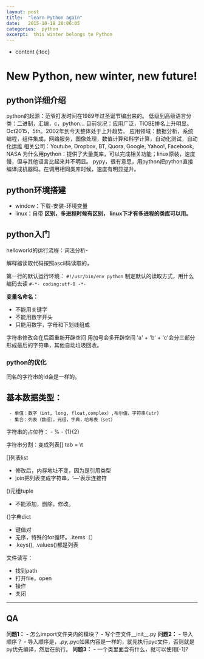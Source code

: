 ```yaml
---
layout: post
title:  "learn Python again"
date:   2015-10-18 20:06:05
categories:  python
excerpt:  this winter belongs to Python
---
```


* content
 {:toc}

# New Python, new winter, new future!

## python详细介绍

python的起源：范爷打发时间在1989年过圣诞节编出来的。
低级到高级语言分类：二进制，汇编，c，python...
目前状况：应用广泛，TIOBE排名上升明显。Oct2015，5th。2002年到今天整体处于上升趋势。
应用领域：数据分析，系统编程，组件集成，网络服务，图像处理，数值计算和科学计算，自动化测试，自动化运维
相关公司：Youtube, Dropbox, BT, Quora, Google, Yahoo!, Facebook, NASA
为什么用python：提供了大量类库，可以完成相关功能；linux原装，速度慢，但与其他语言比起来并不明显。
 pypy，很有意思，用python把python直接编译成机器码。在调用相同类库时候，速度有明显提升。
          
## python环境搭建

- window：下载-安装-环境变量
- linux：自带
**区别，多进程时候有区别， linux下才有多进程的类库可以用。**
          
## python入门  
   helloworld的运行流程：词法分析-
          
   解释器读取代码按照ascii码读取的，

第一行的默认运行环境：
          `#!/usr/bin/env python`
制定默认的读取方式，用什么编码去读
          `#-*- coding:utf-8 -*-`

**变量名命名：**
- 不能用关键字
- 不能用数字开头
- 只能用数字，字母和下划线组成      

字符串修改会在后面重新开辟空间
用加号会多开辟空间
'a' + 'b' + 'c'会分三部分形成最后的字符串，其他自动垃圾回收。

### python的优化
同名的字符串的id会是一样的。


## 基本数据类型：
     - 单值：数字（int, long, float,complex）,布尔值，字符串(str) 
     - 集合：列表（数组），元组，字典，哈希表（set）

字符串的占位符：
     - %
     - {1}{2}

字符串分割：变成列表[]
tab = \t


[]列表list
- 修改后，内存地址不变，因为是引用类型
- join把列表变成字符串，‘—’表示连接符

()元组tuple
- 不能添加，删除，修改。

{}字典dict
- 键值对
- 无序，特殊的for循环。.items（）
- .keys(), .values()都是列表


文件读写：
- 找到path
- 打开file，open
- 操作
- 关闭



----------
## QA
**问题1：**
          - 怎么import文件夹内的模块？
          - 写个空文件__init__.py
**问题2：**
          - 导入顺序？
          - 导入顺序是，*.py,*.pyc如果内容是一样的，就先执行pyc文件，否则就是py优先编译，然后在执行。
**问题3：**
          - 一个类里面含有什么，就可以使用[-1]?


